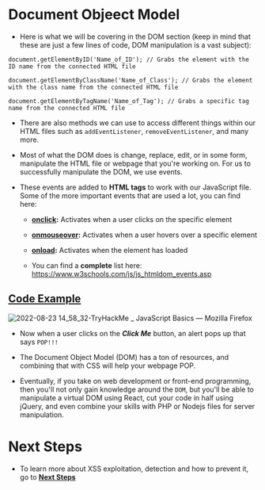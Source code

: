 # Document Objeect Model

- Here is what we will be covering in the DOM section (keep in mind that these are just a few lines of code, DOM manipulation is a vast subject):
```
document.getElementByID('Name_of_ID'); // Grabs the element with the ID name from the connected HTML file
```
```
document.getElementByClassName('Name_of_Class'); // Grabs the element with the class name from the connected HTML file
```
```
document.getElementByTagName('Name_of_Tag'); // Grabs a specific tag name from the connected HTML file
```

- There are also methods we can use to access different things within our HTML files such as `addEventListener`, `removeEventListener`, and many more. 
- Most of what the DOM does is change, replace, edit, or in some form, manipulate the HTML file or webpage that you're working on. For us to successfully manipulate the DOM, we use events. 

- These events are added to **HTML tags** to work with our JavaScript file. Some of the more important events that are used a lot, you can find here:

    - **<ins>onclick</ins>:** Activates when a user clicks on the specific element
    
    - **<ins>onmouseover</ins>:** Activates when a user hovers over a specific element
    
    - **<ins>onload</ins>:** Activates when the element has loaded
    
    - You can find a **complete** list here: https://www.w3schools.com/js/js_htmldom_events.asp

## [Code Example]()

  ![2022-08-23 14_58_32-TryHackMe _ JavaScript Basics — Mozilla Firefox](https://user-images.githubusercontent.com/63872951/186124609-5013d671-05c1-416d-aabe-e6c9ab7d5297.png)

- Now when a user clicks on the ***Click Me*** button, an alert pops up that says `POP!!!`

- The Document Object Model (DOM) has a ton of resources, and combining that with CSS will help your webpage POP. 

- Eventually, if you take on web development or front-end programming, then you'll not only gain knowledge around the `DOM`, but you'll be able to manipulate a virtual DOM using React, cut your code in half using jQuery, and even combine your skills with PHP or Nodejs files for server manipulation.

#

# Next Steps

- To learn more about XSS exploitation, detection and how to prevent it, go to **[Next Steps](https://github.com/ShubhamJagtap2000/JavaScript-Basics/tree/main/14%20Next%20Steps)**

